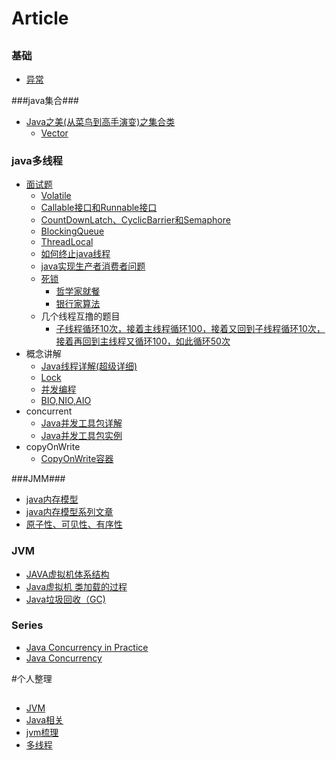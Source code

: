 # Article
##
### 基础 ###
- [异常](http://blog.csdn.net/lxlzhn/article/details/4484872)   
      
###java集合###
- [Java之美(从菜鸟到高手演变)之集合类](http://blog.csdn.net/zhangerqing/article/details/8122075)
	* [Vector](http://blog.csdn.net/chenssy/article/details/37520981)

### java多线程 ###
- [面试题](http://www.importnew.com/12773.html)
	* [Volatile](http://www.ibm.com/developerworks/cn/java/j-jtp06197.html)    
	* [Callable接口和Runnable接口](http://uule.iteye.com/blog/1488270)
	* [CountDownLatch、CyclicBarrier和Semaphore](http://www.cnblogs.com/dolphin0520/p/3920397.html)
	* [BlockingQueue](http://wsmajunfeng.iteye.com/blog/1629354)
	* [ThreadLocal](http://blog.csdn.net/lufeng20/article/details/24314381)
	* [如何终止java线程](http://blog.csdn.net/anhuidelinger/article/details/11746365)
	* [java实现生产者消费者问题](http://www.cnblogs.com/happyPawpaw/archive/2013/01/18/2865957.html)
	* [死锁](http://www.cnblogs.com/zhuawang/p/3782814.html)
		* [哲学家就餐](http://blog.csdn.net/tayanxunhua/article/details/38691005)
		* [银行家算法](http://blog.sina.com.cn/s/blog_7a4d0df90100zr6x.html)
	* 几个线程互撸的题目
		* [子线程循环10次，接着主线程循环100，接着又回到子线程循环10次，接着再回到主线程又循环100，如此循环50次](http://blog.csdn.net/nszkadrgg/article/details/8197555)
- 概念讲解
	* [Java线程详解(超级详细)](http://www.cnblogs.com/riskyer/p/3263032.html)
	* [Lock](http://www.cnblogs.com/dolphin0520/p/3923167.html)
	* [并发编程](http://blog.csdn.net/escaflone/article/details/10418651#)
	* [BIO,NIO,AIO](http://qindongliang.iteye.com/blog/2018539)
- concurrent
	* [Java并发工具包详解](http://blog.csdn.net/defonds/article/details/44021605#t7)
	* [Java并发工具包实例](http://www.cnblogs.com/draem0507/p/3824258.html)
- copyOnWrite
	* [CopyOnWrite容器](http://blog.csdn.net/maxwell_nc/article/details/49991133)

###JMM###

- [java内存模型](http://www.cnblogs.com/nexiyi/p/java_memory_model_and_thread.html)
- [java内存模型系列文章](http://ifeve.com/java-memory-model-0/)
- [原子性、可见性、有序性](http://www.cnblogs.com/tonyluis/p/5454713.html)      

### JVM ###

- [JAVA虚拟机体系结构](http://www.cnblogs.com/java-my-life/archive/2012/08/01/2615221.html) 
- [Java虚拟机 类加载的过程](http://blog.csdn.net/xuefeng0707/article/details/9132339)
- [Java垃圾回收（GC)](http://www.cnblogs.com/xrq730/p/4836700.html)

### Series ###

- [Java Concurrency in Practice](http://blog.csdn.net/qilixiang012/article/category/2857487)
- [Java Concurrency](http://tutorials.jenkov.com/java-concurrency/read-write-locks.html)

#个人整理
##
- [JVM](https://github.com/GitOrgLan/interview/blob/master/java/JVM.md)
- [Java相关](https://github.com/GitOrgLan/interview/blob/master/java/Java%E7%9B%B8%E5%85%B3.md)
- [jvm梳理](https://github.com/GitOrgLan/interview/blob/master/java/jvm%E6%A2%B3%E7%90%86.md)
- [多线程](https://github.com/GitOrgLan/interview/blob/master/java/%E5%A4%9A%E7%BA%BF%E7%A8%8B.md)



